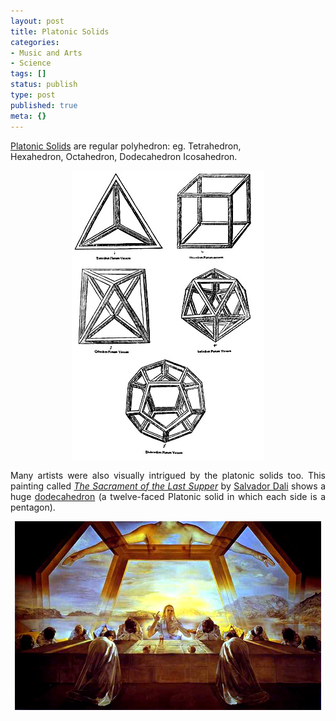 ```yaml
---
layout: post
title: Platonic Solids
categories:
- Music and Arts
- Science
tags: []
status: publish
type: post
published: true
meta: {}
---
```

<a href="http://en.wikipedia.org/wiki/Platonic_solid">Platonic Solids</a> are regular polyhedron: eg. Tetrahedron, Hexahedron, Octahedron, Dodecahedron Icosahedron.
<p align="center"><img src="/img/platonic.jpg" /></p>
<p align="justify">Many artists were also visually intrigued by the platonic solids too. This painting called <em><a href="http://www.fulcrumgallery.com/print_25282.aspx">The Sacrament of the Last Supper</a></em> by <a href="http://en.wikipedia.org/wiki/Salvador_Dal%C3%AD">Salvador Dali</a> shows a huge <a href="http://en.wikipedia.org/wiki/Dodecahedron">dodecahedron</a> (a twelve-faced Platonic solid in which each side is a pentagon).</p>
<p align="center"><img width="490" src="/img/dali62.jpg" height="302" style="width: 490px; height: 302px" /></p>
